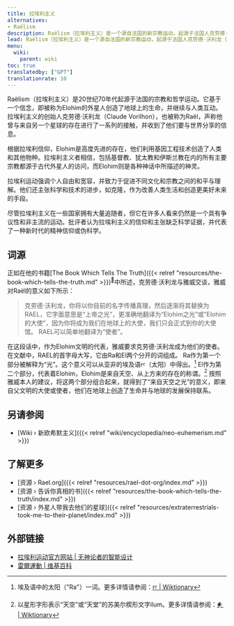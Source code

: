 ```yaml
---
title: 拉埃利主义
alternatives:
- Raëlism
description: Raëlism（拉埃利主义）是一个源自法国的新宗教运动，起源于法国人克劳德·沃利龙（Claude Vorhilon）声称于1973年及其后几年与外星文明代表雅威（Yahweh）相遇。他逐渐采用了名字Raël，并将所有相遇期间发生的对话记录在今天任何人都可以阅读的多本书中。拉埃利信仰的前提是，大多数宗教目睹了类似神一样的高度先进的外星文明在约2.5万年前改造了地球，并按照《圣经创世纪》和其他创世神话中所描述的方式，在地球上合成了生命。
lead: Raëlism（拉埃利主义）是一个源自法国的新宗教运动，起源于法国人克劳德·沃利龙（Claude Vorhilon）声称于1973年及其后几年与外星文明代表雅威（Yahweh）相遇。他逐渐采用了名字Raël，并将所有相遇期间发生的对话记录在今天任何人都可以阅读的多本书中。拉埃利信仰的前提是，大多数宗教目睹了类似神一样的高度先进的外星文明在约2.5万年前改造了地球，并按照《圣经创世纪》和其他创世神话中所描述的方式，在地球上合成了生命。
menu:
  wiki:
    parent: wiki
toc: true
translatedby: ["GPT"]
translationrate: 10
---
```


Raëlism（拉埃利主义）是20世纪70年代起源于法国的宗教和哲学运动。它基于一个信念，即被称为Elohim的外星人创造了地球上的生命，并继续与人类互动。拉埃利主义的创始人克劳德·沃利龙（Claude Vorilhon），也被称为Raël，声称他曾与来自另一个星球的存在进行了一系列的接触，并收到了他们要与世界分享的信息。

根据拉埃利信仰，Elohim是高度先进的存在，他们利用基因工程技术创造了人类和其他物种。拉埃利主义者相信，包括基督教、犹太教和伊斯兰教在内的所有主要宗教都源于古代外星人的访问，而Elohim则是各种神话中所描述的神灵。

拉埃利运动强调个人自由和宽容，并致力于促进不同文化和宗教之间的和平与理解。他们还主张科学和技术的进步，如克隆，作为改善人类生活和创造更美好未来的手段。

尽管拉埃利主义在一些国家拥有大量追随者，但它在许多人看来仍然是一个具有争议性和非主流的运动。批评者认为拉埃利主义的信仰和主张缺乏科学证据，并代表了一种新时代的精神信仰或伪科学。

## 词源

正如在他的书籍[The Book Which Tells The Truth]({{< relref "resources/the-book-which-tells-the-truth.md" >}})<sup>📖</sup>中所述，克劳德·沃利龙与雅威交谈，雅威对Raël的意义如下所示：

> 克劳德·沃利龙，你将以你目前的名字传播真理，然后逐渐将其替换为RAEL，它字面意思是“上帝之光”，更准确地翻译为“Elohim之光”或“Elohim的大使”，因为你将成为我们在地球上的大使，我们只会正式到你的大使馆。 RAEL可以简单地翻译为“使者”。

在这段话中，作为Elohim文明的代表，雅威要求克劳德·沃利龙成为他们的使者。在文献中，RAEL的首字母大写，它由Ra和El两个分开的词组成。 Ra作为第一个部分被解释为“光”。这个意义可以从亚非的埃及语rꜥ（太阳）中得出。[^1] El作为第二个部分，代表着Elohim，Elohim是来自天空、从上方来的存在的称谓。[^2] 按照雅威本人的建议，将这两个部分组合起来，就得到了“来自天空之光”的意义，即来自父文明的大使或使者，他们在地球上创造了生命并与地球的发展保持联系。

[^1]: 埃及语中的太阳（"Ra"）一词。更多详情请参阅：[rꜥ | Wiktionary](https://en.wiktionary.org/wiki/r%EA%9C%A5)
[^2]: 以星形字形表示“天空”或“天堂”的苏美尔楔形文字ilum。更多详情请参阅：[𒀭 | Wiktionary](https://en.wiktionary.org/wiki/%F0%92%80%AD)

## 另请参阅

- [Wiki › 新欧希默主义]({{< relref "wiki/encyclopedia/neo-euhemerism.md" >}})

## 了解更多

- [资源 › Rael.org]({{< relref "resources/rael-dot-org/index.md" >}})
- [资源 › 告诉你真相的书]({{< relref "resources/the-book-which-tells-the-truth/index.md" >}})
- [资源 › 外星人带我去他们的星球]({{< relref "resources/extraterrestrials-took-me-to-their-planet/index.md" >}})

## 外部链接

- [拉埃利运动官方网站 | 无神论者的智能设计](https://rael.org/)
- [雷爾運動 | 维基百科](https://zh.wikipedia.org/wiki/%E9%9B%B7%E7%88%BE%E9%81%8B%E5%8B%95)
